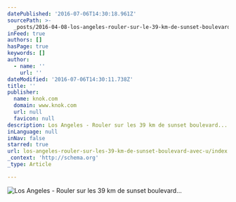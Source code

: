 ```yaml
---
datePublished: '2016-07-06T14:30:18.961Z'
sourcePath: >-
  _posts/2016-04-08-los-angeles-rouler-sur-le-39-km-de-sunset-boulevard-avec-un.md
inFeed: true
authors: []
hasPage: true
keywords: []
author:
  - name: ''
    url: ''
dateModified: '2016-07-06T14:30:11.738Z'
title: ''
publisher:
  name: knok.com
  domain: www.knok.com
  url: null
  favicon: null
description: Los Angeles - Rouler sur les 39 km de sunset boulevard...
inLanguage: null
inNav: false
starred: true
url: los-angeles-rouler-sur-les-39-km-de-sunset-boulevard-avec-u/index.html
_context: 'http://schema.org'
_type: Article

---
```

![Los Angeles - Rouler sur les 39 km de sunset boulevard...](https://s3-us-west-2.amazonaws.com/the-grid-img/p/b76c421db08f47d7a0c10249a7c74acb95285a86.jpg)